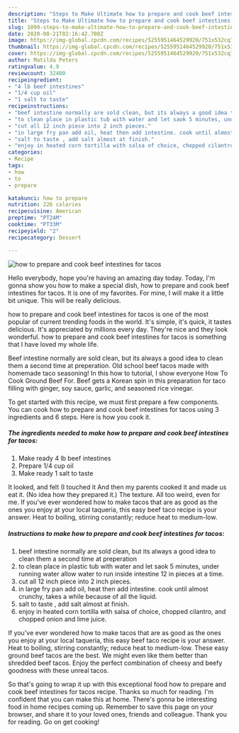 ```yaml
---
description: "Steps to Make Ultimate how to prepare and cook beef intestines for tacos"
title: "Steps to Make Ultimate how to prepare and cook beef intestines for tacos"
slug: 1099-steps-to-make-ultimate-how-to-prepare-and-cook-beef-intestines-for-tacos
date: 2020-08-21T02:16:42.708Z
image: https://img-global.cpcdn.com/recipes/5255951464529920/751x532cq70/how-to-prepare-and-cook-beef-intestines-for-tacos-recipe-main-photo.jpg
thumbnail: https://img-global.cpcdn.com/recipes/5255951464529920/751x532cq70/how-to-prepare-and-cook-beef-intestines-for-tacos-recipe-main-photo.jpg
cover: https://img-global.cpcdn.com/recipes/5255951464529920/751x532cq70/how-to-prepare-and-cook-beef-intestines-for-tacos-recipe-main-photo.jpg
author: Matilda Peters
ratingvalue: 4.9
reviewcount: 32400
recipeingredient:
- "4 lb beef intestines"
- "1/4 cup oil"
- "1 salt to taste"
recipeinstructions:
- "beef intestine normally are sold clean, but its always a good idea to clean them a second time at preperation"
- "to clean place in plastic tub with water and let saok 5 minutes, under running water allow water to run inside intestine 12 in pieces at a time."
- "cut all 12 inch piece into 2 inch pieces."
- "in large fry pan add oil, heat then add intestine. cook until almost crunchy, takes a while because of all the liquid."
- "salt to taste , add salt almost at finish."
- "enjoy in heated corn tortilla with salsa of choice, chopped cilantro,  and chopped onion and lime juice."
categories:
- Recipe
tags:
- how
- to
- prepare

katakunci: how to prepare 
nutrition: 226 calories
recipecuisine: American
preptime: "PT24M"
cooktime: "PT33M"
recipeyield: "2"
recipecategory: Dessert

---
```



![how to prepare and cook beef intestines for tacos](https://img-global.cpcdn.com/recipes/5255951464529920/751x532cq70/how-to-prepare-and-cook-beef-intestines-for-tacos-recipe-main-photo.jpg)

Hello everybody, hope you're having an amazing day today. Today, I'm gonna show you how to make a special dish, how to prepare and cook beef intestines for tacos. It is one of my favorites. For mine, I will make it a little bit unique. This will be really delicious.

how to prepare and cook beef intestines for tacos is one of the most popular of current trending foods in the world. It's simple, it's quick, it tastes delicious. It's appreciated by millions every day. They're nice and they look wonderful. how to prepare and cook beef intestines for tacos is something that I have loved my whole life.

Beef intestine normally are sold clean, but its always a good idea to clean them a second time at preperation. Old school beef tacos made with homemade taco seasoning! In this how to tutorial, I show everyone How To Cook Ground Beef For. Beef gets a Korean spin in this preparation for taco filling with ginger, soy sauce, garlic, and seasoned rice vinegar.


To get started with this recipe, we must first prepare a few components. You can cook how to prepare and cook beef intestines for tacos using 3 ingredients and 6 steps. Here is how you cook it.

<!--inarticleads1-->

##### The ingredients needed to make how to prepare and cook beef intestines for tacos:

1. Make ready 4 lb beef intestines
1. Prepare 1/4 cup oil
1. Make ready 1 salt to taste


It looked, and felt (I touched it And then my parents cooked it and made us eat it. (No idea how they prepared it.) The texture. All too weird, even for me. If you&#39;ve ever wondered how to make tacos that are as good as the ones you enjoy at your local taqueria, this easy beef taco recipe is your answer. Heat to boiling, stirring constantly; reduce heat to medium-low. 

<!--inarticleads2-->

##### Instructions to make how to prepare and cook beef intestines for tacos:

1. beef intestine normally are sold clean, but its always a good idea to clean them a second time at preperation
1. to clean place in plastic tub with water and let saok 5 minutes, under running water allow water to run inside intestine 12 in pieces at a time.
1. cut all 12 inch piece into 2 inch pieces.
1. in large fry pan add oil, heat then add intestine. cook until almost crunchy, takes a while because of all the liquid.
1. salt to taste , add salt almost at finish.
1. enjoy in heated corn tortilla with salsa of choice, chopped cilantro,  and chopped onion and lime juice.


If you&#39;ve ever wondered how to make tacos that are as good as the ones you enjoy at your local taqueria, this easy beef taco recipe is your answer. Heat to boiling, stirring constantly; reduce heat to medium-low. These easy ground beef tacos are the best. We might even like them better than shredded beef tacos. Enjoy the perfect combination of cheesy and beefy goodness with these unreal tacos. 

So that's going to wrap it up with this exceptional food how to prepare and cook beef intestines for tacos recipe. Thanks so much for reading. I'm confident that you can make this at home. There's gonna be interesting food in home recipes coming up. Remember to save this page on your browser, and share it to your loved ones, friends and colleague. Thank you for reading. Go on get cooking!
